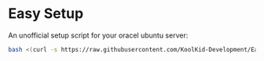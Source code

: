 # Easy Setup
An unofficial setup script for your oracel ubuntu server:


```bash
bash <(curl -s https://raw.githubusercontent.com/KoolKid-Development/Easy-Setup/main/script.sh)
```
